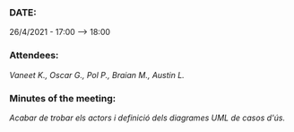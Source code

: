 ### DATE:
26/4/2021 - 17:00 --> 18:00
### Attendees:
_Vaneet K., Oscar G., Pol P., Braian M., Austin L._
### Minutes of the meeting:
_Acabar de trobar els actors i definició dels diagrames UML de casos d'ús._
